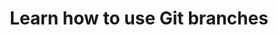 ---
title: Learn how to use Git branches
tags: [External Post, Git]
style: fill
color: warning
description: An interactive Git branches tutorial.
external_url: https://learngitbranching.js.org/
---